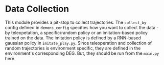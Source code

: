 # Data Collection

This module provides a pit-stop to collect trajectories. The `collect_by` config defined in `demons_config` specifies how you want to collect the data - by teleopetation, a specific/random policy or an imitation-based policy trained on the data. The imitation policy is defined by a RNN-based gaussian policy in `imitate_play.py`. Since teleoperation and collection of random trajectories is environment specific, they are defined in the environment's corresponding DEG. But, they should be run from the `main.py` here. 
